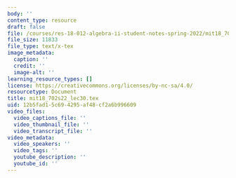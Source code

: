 ```yaml
---
body: ''
content_type: resource
draft: false
file: /courses/res-18-012-algebra-ii-student-notes-spring-2022/mit18_702s22_lec30.tex
file_size: 11833
file_type: text/x-tex
image_metadata:
  caption: ''
  credit: ''
  image-alt: ''
learning_resource_types: []
license: https://creativecommons.org/licenses/by-nc-sa/4.0/
resourcetype: Document
title: mit18_702s22_lec30.tex
uid: 12b5fad1-5c69-4295-af48-cf2a6b996609
video_files:
  video_captions_file: ''
  video_thumbnail_file: ''
  video_transcript_file: ''
video_metadata:
  video_speakers: ''
  video_tags: ''
  youtube_description: ''
  youtube_id: ''
---
```

